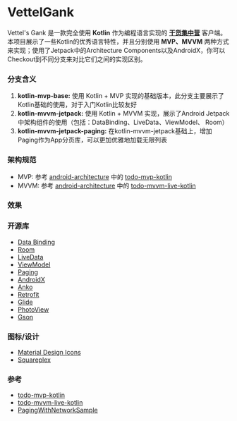 # VettelGank
Vettel's Gank 是一款完全使用 **Kotlin** 作为编程语言实现的 **[干货集中营](http://gank.io/)** 客户端。本项目展示了一些Kotlin的优秀语言特性，并且分别使用 **MVP、MVVM** 两种方式来实现；使用了Jetpack中的Architecture Components以及AndroidX，你可以Checkout到不同分支来对比它们之间的实现区别。  
  
### 分支含义 
1. **kotlin-mvp-base:** 使用 Kotlin + MVP 实现的基础版本，此分支主要展示了Kotlin基础的使用，对于入门Kotlin比较友好  
2. **kotlin-mvvm-jetpack:** 使用 Kotlin + MVVM 实现，展示了Android Jetpack中架构组件的使用（包括：DataBinding、LiveData、ViewModel、 Room）  
3. **kotlin-mvvm-jetpack-paging:** 在kotlin-mvvm-jetpack基础上，增加Paging作为App分页库，可以更加优雅地加载无限列表  
  
### 架构规范
* MVP: 参考 [android-architecture](https://github.com/googlesamples/android-architecture) 中的 [todo-mvp-kotlin](https://github.com/googlesamples/android-architecture/tree/todo-mvp-kotlin)  
* MVVM: 参考 [android-architecture](https://github.com/googlesamples/android-architecture) 中的 [todo-mvvm-live-kotlin](https://github.com/googlesamples/android-architecture/tree/todo-mvvm-live-kotlin) 
  
### 效果

### 开源库
* [Data Binding](https://developer.android.google.cn/topic/libraries/data-binding)  
* [Room](https://developer.android.google.cn/topic/libraries/architecture/room)  
* [LiveData](https://developer.android.google.cn/topic/libraries/architecture/livedata)  
* [ViewModel](https://developer.android.google.cn/topic/libraries/architecture/viewmodel)  
* [Paging](https://developer.android.google.cn/topic/libraries/architecture/paging)  
* [AndroidX](https://developer.android.google.cn/jetpack/androidx)  
* [Anko](https://github.com/Kotlin/anko)  
* [Retrofit](https://github.com/square/retrofit)  
* [Glide](https://github.com/bumptech/glide)  
* [PhotoView](https://github.com/chrisbanes/PhotoView)  
* [Gson](https://github.com/google/gson)

### 图标/设计
* [Material Design Icons](https://github.com/google/material-design-icons)  
* [Squareplex](https://www.iconfinder.com/iconsets/squareplex)

### 参考
* [todo-mvp-kotlin](https://github.com/googlesamples/android-architecture/tree/todo-mvp-kotlin)  
* [todo-mvvm-live-kotlin](https://github.com/googlesamples/android-architecture/tree/todo-mvvm-live-kotlin)  
* [PagingWithNetworkSample](https://github.com/googlesamples/android-architecture-components/tree/master/PagingWithNetworkSample)
